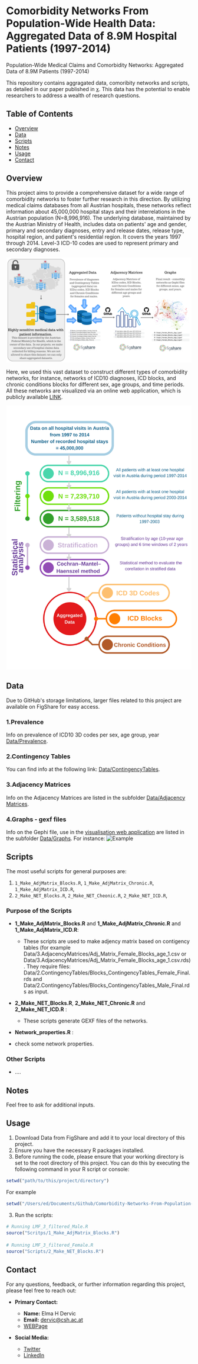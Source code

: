 # Comorbidity Networks From Population-Wide Health Data: Aggregated Data of 8.9M Hospital Patients (1997-2014)
Population-Wide Medical Claims and Comorbidity Networks: Aggregated Data of 8.9M Patients (1997-2014)

This repository contains aggragated data, comoribity networks and scripts, as detailed in our paper published in [x](x). This data has the potential to enable researchers to address a wealth of research questions.

## Table of Contents

- [Overview](#overview)
- [Data](#overview)
- [Scripts](#scripts)
- [Notes](#notes)
- [Usage](#usage)
- [Contact](#contact)

## Overview

This project aims to provide a comprehensive dataset for a wide range of comorbidity networks to foster further research in this direction.
By utilizing medical claims databases from all Austrian hospitals, these networks reflect information about 45,000,000 hospital stays and their interrelations in the Austrian population (N=8,996,916). The underlying database, maintained by the Austrian Ministry of Health, includes data on patients' age and gender, primary and secondary diagnoses, entry and release dates, release type, hospital region, and patient's residential region. It covers the years 1997 through 2014. Level-3 ICD-10 codes are used to represent primary and secondary diagnoses. 

![Project Overview](https://github.com/elmadervic/Comorbidity-Networks-From-Population-Wide-Health-Data/blob/main/DataNet.png?raw=true)

Here, we used this vast dataset to construct different types of comorbidity networks, for instance, networks of ICD10 diagnoses, ICD blocks, and chronic conditions blocks for different sex, age groups, and time periods. All these networks are visualized via an online web application, which is publicly available [LINK](https://vis.csh.ac.at/comorbidity_networks/). 


![FlowChart](https://github.com/elmadervic/Comorbidity-Networks-From-Population-Wide-Health-Data/blob/main/Plots/FlowChart.png?raw=true)

## Data

Due to GitHub's storage limitations, larger files related to this project are available on FigShare for easy access. 

### 1.Prevalence
Info on prevalence of ICD10 3D codes per sex, age group, year [Data/Prevalence](Data/1.Prevalence). 

### 2.Contingency Tables

You can find info at the following link: [Data/ContingencyTables](Data/2.ContingencyTables). 

### 3.Adjacency Matrices
Info on the Adjacency Matrices are listed in the subfolder [Data/Adjacency Matrices](Data/3.AdjacencyMatrices). 

### 4.Graphs - gexf files
Info on the Gephi file, use in the [visualisation web application](https://vis.csh.ac.at/comorbidity_networks/) are listed in the subfolder [Data/Graphs](Data/4.Graphs-gexffiles). 
For instance:
![Example](https://github.com/elmadervic/BreadcrumbsComorbidity-Networks-From-Population-Wide-Health-Data/blob/main/Plots/Graphs/Graph_Female_ICD_Age_5.png?raw=true)



## Scripts

The most useful scripts for general purposes are:

1. `1_Make_AdjMatrix_Blocks.R`, `1_Make_AdjMatrix_Chronic.R`, `1_Make_AdjMatrix_ICD.R`, 
2. `2_Make_NET_Blocks.R`, `2_Make_NET_Cheonic.R`, `2_Make_NET_ICD.R`, 

### Purpose of the Scripts

- **1_Make_AdjMatrix_Blocks.R** and **1_Make_AdjMatrix_Chronic.R** and **1_Make_AdjMatrix_ICD.R**:
  - These scripts are used to make adjency matrix based on contigency tables (for example Data/3.AdjacencyMatrices/Adj_Matrix_Female_Blocks_age_1.csv or Data/3.AdjacencyMatrices/Adj_Matrix_Female_Blocks_age_1.csv.rds). They require files: Data/2.ContingencyTables/Blocks_ContingencyTables_Female_Final.rds and
    Data/2.ContingencyTables/Blocks_ContingencyTables_Male_Final.rds  as input.
  
- **2_Make_NET_Blocks.R**, **2_Make_NET_Chronic.R** and **2_Make_NET_ICD.R** :
  - These scripts generate GEXF files of the networks.
 
-  **Network_properties.R** :
  - check some network properties.

### Other Scripts

- ....

## Notes
Feel free to ask for additional inputs.


## Usage

1. Download Data from FigShare and add it to your local directory of this project.
2. Ensure you have the necessary R packages installed.
3. Before running the code, please ensure that your working directory is set to the root directory of this project.
   You can do this by executing the following command in your R script or console:

```r
setwd("path/to/this/project/directory")
```

For example
```r
setwd("/Users/ed/Documents/Github/Comorbidity-Networks-From-Population-Wide-Health-Data")
```

3. Run the scripts:

```r
# Running LMF_3_filtered_Male.R
source("Scritps/1_Make_AdjMatrix_Blocks.R")

# Running LMF_3_filtered_Female.R
source("Scripts/2_Make_NET_Blocks.R")
```



## Contact

For any questions, feedback, or further information regarding this project, please feel free to reach out:

- **Primary Contact:**
  - **Name:** Elma H Dervic
  - **Email:** [dervic@csh.ac.at](mailto:dervic@csh.ac.at)
  - [WEBPage](https://elmadervic.bio) 

- **Social Media:**
  - [Twitter](https://x.com/ElmaDervicMe) 
  - [LinkedIn](https://www.linkedin.com/in/elmahot/)



